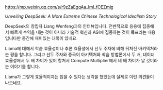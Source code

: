 https://mp.weixin.qq.com/s/r9zZaEgqAa_lml_fOEZmjg

*Unveiling DeepSeek: A More Extreme Chinese Technological Idealism Story*

DeepSeek의 창립자 Liang Wenfeng과의 인터뷰입니다. 전반적으로 응용에 집중해서 빠르게 수익을 내는 것이 아니라 기술적 혁신과 AGI에 집중하는 것이 목표라는 내용입니다만 중간에 재미있는 대목이 있네요.

Llama에 대해서 학습 효율성이나 추론 효율성에서 선두 주자에 비해 뒤처진 아키텍처라는 평을 합니다. 그리고 선두 주자와 중국이 아키텍처와 학습 방법론에서 두 배, 데이터 효율성에서 두 배 차이가 있어 합쳐서 Compute Multiplier에서 네 배 차이가 날 것이라는 이야기를 합니다.

Llama가 그렇게 효율적이지는 않을 수 있다는 생각을 했었는데 실제로 이런 의견들이 나오네요.